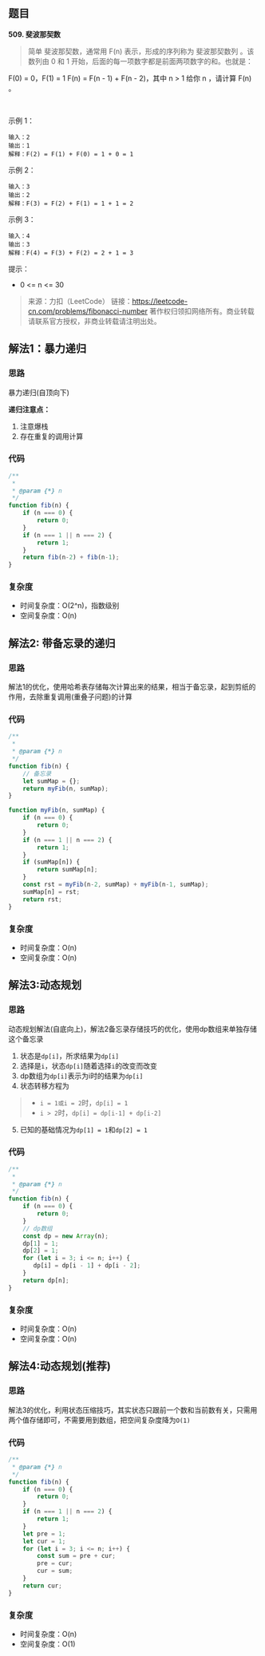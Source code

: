 ## 题目
**509. 斐波那契数**
>简单
斐波那契数，通常用 F(n) 表示，形成的序列称为 斐波那契数列 。该数列由 0 和 1 开始，后面的每一项数字都是前面两项数字的和。也就是：

F(0) = 0，F(1) = 1
F(n) = F(n - 1) + F(n - 2)，其中 n > 1
给你 n ，请计算 F(n) 。

 

示例 1：
```
输入：2
输出：1
解释：F(2) = F(1) + F(0) = 1 + 0 = 1
```
示例 2：
```
输入：3
输出：2
解释：F(3) = F(2) + F(1) = 1 + 1 = 2
```
示例 3：
```
输入：4
输出：3
解释：F(4) = F(3) + F(2) = 2 + 1 = 3
```

提示：

* 0 <= n <= 30

>来源：力扣（LeetCode）
链接：https://leetcode-cn.com/problems/fibonacci-number
著作权归领扣网络所有。商业转载请联系官方授权，非商业转载请注明出处。

## 解法1：暴力递归

### 思路
暴力递归(自顶向下)

**递归注意点：**
1. 注意爆栈
2. 存在重复的调用计算

### 代码
```javascript
/**
 * 
 * @param {*} n 
 */
function fib(n) {
    if (n === 0) {
        return 0;
    }
    if (n === 1 || n === 2) {
        return 1;
    }
    return fib(n-2) + fib(n-1);
}
```
### 复杂度
* 时间复杂度：O(2^n)，指数级别
* 空间复杂度：O(n)

## 解法2: 带备忘录的递归
### 思路
解法1的优化，使用哈希表存储每次计算出来的结果，相当于备忘录，起到剪纸的作用，去除重复调用(重叠子问题)的计算

### 代码
```javascript
/**
 * 
 * @param {*} n 
 */
function fib(n) {
    // 备忘录
    let sumMap = {};
    return myFib(n, sumMap); 
}

function myFib(n, sumMap) {
    if (n === 0) {
        return 0;
    }
    if (n === 1 || n === 2) {
        return 1;
    }
    if (sumMap[n]) {
        return sumMap[n];
    }
    const rst = myFib(n-2, sumMap) + myFib(n-1, sumMap);
    sumMap[n] = rst;
    return rst;
}
```
### 复杂度
* 时间复杂度：O(n)
* 空间复杂度：O(n)

## 解法3:动态规划
### 思路
动态规划解法(自底向上)，解法2备忘录存储技巧的优化，使用dp数组来单独存储这个备忘录

1. 状态是`dp[i]`，所求结果为`dp[i]`
2. 选择是`i`，状态`dp[i]`随着选择`i`的改变而改变
3. dp数组为`dp[i]`表示为i时的结果为`dp[i]`
4. 状态转移方程为
>* `i = 1或i = 2`时，`dp[i] = 1`
>* `i > 2`时，`dp[i] = dp[i-1] + dp[i-2]`
5. 已知的基础情况为`dp[1] = 1`和`dp[2] = 1`

### 代码
```javascript
/**
 * 
 * @param {*} n 
 */
function fib(n) {
    if (n === 0) {
        return 0;
    }
    // dp数组
    const dp = new Array(n);
    dp[1] = 1;
    dp[2] = 1;
    for (let i = 3; i <= n; i++) {
       dp[i] = dp[i - 1] + dp[i - 2];
    }
    return dp[n];
}

```
### 复杂度
* 时间复杂度：O(n)
* 空间复杂度：O(n)

## 解法4:动态规划(推荐)

### 思路
解法3的优化，利用状态压缩技巧，其实状态只跟前一个数和当前数有关，只需用两个值存储即可，不需要用到数组，把空间复杂度降为`O(1)`


### 代码
```javascript
/**
 * @param {*} n 
 */
function fib(n) {
    if (n === 0) {
        return 0;
    }
    if (n === 1 || n === 2) {
        return 1;
    }
    let pre = 1;
    let cur = 1;
    for (let i = 3; i <= n; i++) {
        const sum = pre + cur;
        pre = cur;
        cur = sum;
    }
    return cur;
}
```
### 复杂度
 * 时间复杂度：O(n)
 * 空间复杂度：O(1)
